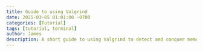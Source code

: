 ```yaml
---
title: Guide to using Valgrind 
date: 2025-03-05 01:01:00 -0700  
categories: [Tutorial]
tags: [tutorial, terminal]
author: James
description: A short guide to using Valgrind to detect and conquer memory leaks
---
```

